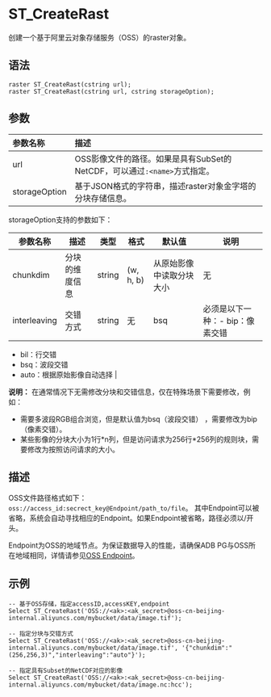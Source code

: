 # ST\_CreateRast

创建一个基于阿里云对象存储服务（OSS）的raster对象。

## 语法

```
raster ST_CreateRast(cstring url);
raster ST_CreateRast(cstring url, cstring storageOption);
```

## 参数

|参数名称|描述|
|:---|:-|
|url|OSS影像文件的路径。如果是具有SubSet的NetCDF，可以通过`:<name>`方式指定。|
|storageOption|基于JSON格式的字符串，描述raster对象金字塔的分块存储信息。|

storageOption支持的参数如下：

|参数名称|描述|类型|格式|默认值|说明|
|----|--|--|--|---|--|
|chunkdim|分块的维度信息|string|\(w, h, b\)|从原始影像中读取分块大小|无|
|interleaving|交错方式|string|无|bsq|必须是以下一种：-   bip：像素交错
-   bil：行交错
-   bsq：波段交错
-   auto：根据原始影像自动选择 |

**说明：** 在通常情况下无需修改分块和交错信息，仅在特殊场景下需要修改，例如：

-   需要多波段RGB组合浏览，但是默认值为bsq（波段交错） ，需要修改为bip（像素交错）。
-   某些影像的分块大小为1行\*n列，但是访问请求为256行\*256列的规则块，需要修改为按照访问请求的大小。

## 描述

OSS文件路径格式如下： `oss://access_id:secrect_key@Endpoint/path_to/file`。 其中Endpoint可以被省略，系统会自动寻找相应的Endpoint。如果Endpoint被省略，路径必须以/开头。

Endpoint为OSS的地域节点。为保证数据导入的性能，请确保ADB PG与OSS所在地域相同，详情请参见[OSS Endpoint](https://www.alibabacloud.com/help/zh/doc-detail/31834.htm)。

## 示例

```
-- 基于OSS存储，指定accessID,accessKEY,endpoint
Select ST_CreateRast('OSS://<ak>:<ak_secret>@oss-cn-beijing-internal.aliyuncs.com/mybucket/data/image.tif');

-- 指定分块与交错方式
Select ST_CreateRast('OSS://<ak>:<ak_secret>@oss-cn-beijing-internal.aliyuncs.com/mybucket/data/image.tif', '{"chunkdim":"(256,256,3)","interleaving":"auto"}');

-- 指定具有Subset的NetCDF对应的影像
Select ST_CreateRast('OSS://<ak>:<ak_secret>@oss-cn-beijing-internal.aliyuncs.com/mybucket/data/image.nc:hcc');
```

